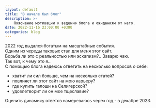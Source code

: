 ```yaml
---
layout: default
title: "В начале был блог"
description: >-
    Пояснение мотивации к ведению блога и ожиданиям от него.
date: 2022-11-16 23:00:00 +0300
categories: blog
---
```

2022 год выдался богатым на масштабные события. <br>
Одним из череды таковых стал для меня этот сайт. <br>
Борьба ли это с реальностью или эскапизм?.. Заварю чаю. <br>
Так вот, к чему это я.. <br>
С помощью блога надеюсь ответить на несколько вопросов о себе:
- хватит ли сил больше, чем на несколько статей?
- повлияет ли этот сайт на мою карьеру?
- где купить галоши на Селигерской?
- удовлетворит ли он мое тщеславие?

Оценить динамику ответов намереваюсь через год - в декабре 2023.
